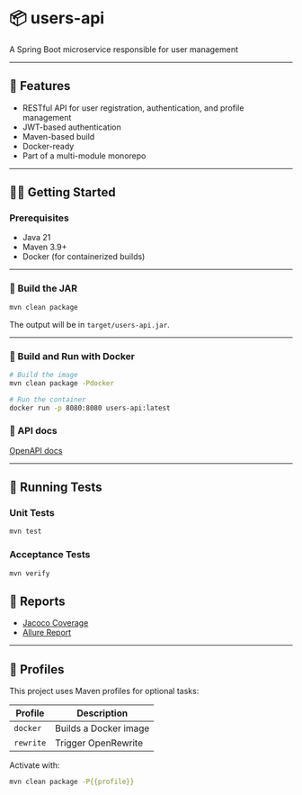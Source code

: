 # 📦 users-api

A Spring Boot microservice responsible for user management

---

## 🚀 Features

* RESTful API for user registration, authentication, and profile management
* JWT-based authentication
* Maven-based build
* Docker-ready
* Part of a multi-module monorepo

---

## 🧑‍💻 Getting Started

### Prerequisites

* Java 21
* Maven 3.9+
* Docker (for containerized builds)

---

### 🔨 Build the JAR

```bash
mvn clean package
```

The output will be in `target/users-api.jar`.

---

### 🐳 Build and Run with Docker

```bash
# Build the image
mvn clean package -Pdocker

# Run the container
docker run -p 8080:8080 users-api:latest
```

### 📄 API docs

[OpenAPI docs](http://localhost:8080/swagger-ui/index.html)

---

## 🧪 Running Tests

### Unit Tests

```bash
mvn test
```

### Acceptance Tests

```bash
mvn verify
```

## 🔬 Reports

- [Jacoco Coverage](./target/site/jacoco/index.html)
- [Allure Report](./target/site/allure-maven-plugin/index.html)

---

## 🧰 Profiles

This project uses Maven profiles for optional tasks:

| Profile   | Description           |
|-----------|-----------------------|
| `docker`  | Builds a Docker image |
| `rewrite` | Trigger OpenRewrite   |

Activate with:

```bash
mvn clean package -P{{profile}}
```

